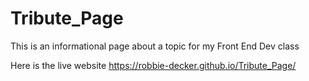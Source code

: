 # Tribute_Page
This is an informational page about a topic for my Front End Dev class


Here is the live website https://robbie-decker.github.io/Tribute_Page/
